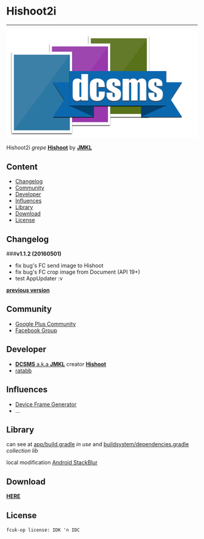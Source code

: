 # Hishoot2i
-----
![banner][banner]

Hishoot2i *grepe* [**Hishoot**][hishoot] by [**JMKL**][jmkl]

## Content
* [Changelog](#changelog)
* [Community](#community)
* [Developer](#developer)
* [Influences](#influences)
* [Library](#library)
* [Download](#download)
* [License](#license)

## Changelog
###**v1.1.2 (20160501)**

- fix bug's FC send image to Hishoot
- fix bug's FC crop image from Document (API 19+)
- test AppUpdater :v

[**previous version**][4]

## Community
- [Google Plus Community][gplus]
- [Facebook Group][fb]

## Developer
- [**DCSMS** a.k.a **JMKL**][fbjmkl] creator [**Hishoot**][hishoot]
- [ratabb][ratabb]

## Influences
- [Device Frame Generator][dfg]
- ...

## Library
can see at [app/build.gradle][9] *in use*
and [buildsystem/dependencies.gradle][10] *collection lib*

local modification [Android StackBlur][stackblur]

## Download
[**HERE**][release]

## License
    fcuk-op license: IDK 'n IDC

[banner]: app/src/main/res/drawable-nodpi/banner.png
[hishoot]: https://github.com/jmkl/Hishoot
[jmkl]: https://github.com/jmkl
[4]: CHANGELOG.md
[gplus]: https://plus.google.com/communities/115724885071998017281
[fb]: https://www.facebook.com/groups/hishoot.template/
[ratabb]: https://plus.google.com/+ratabilabagi
[dfg]: https://github.com/f2prateek/device-frame-generator
[9]: app/build.gradle
[10]: buildsystem/dependencies.gradle
[stackblur]: https://github.com/kikoso/android-stackblur
[fbjmkl]: http://www.facebook.com/jimikill666
[release]: https://github.com/ratabb/Hishoot2i/releases